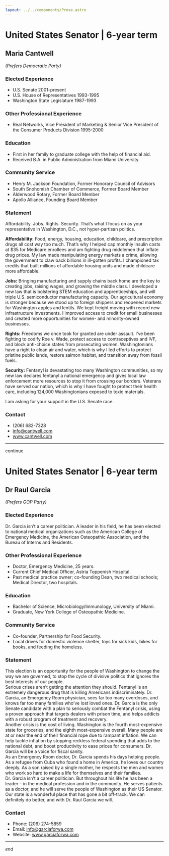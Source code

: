 ```yaml
---
layout: ../../components/Prose.astro
---
```


# United States Senator | 6-year term

## Maria Cantwell  
*(Prefers Democratic Party)*

### Elected Experience  
- U.S. Senate 2001-present  
- U.S. House of Representatives 1993-1995  
- Washington State Legislature 1987-1993  

### Other Professional Experience  
- Real Networks, Vice President of Marketing & Senior Vice President of the Consumer Products Division 1995-2000  

### Education  
- First in her family to graduate college with the help of financial aid.  
- Received B.A. in Public Administration from Miami University.  

### Community Service  
- Henry M. Jackson Foundation, Former Honorary Council of Advisors  
- South Snohomish Chamber of Commerce, Former Board Member  
- Alderwood Rotary, Former Board Member  
- Apollo Alliance, Founding Board Member  

### Statement  
Affordability. Jobs. Rights. Security. That’s what I focus on as your representative in Washington, D.C., not hyper-partisan politics.  

**Affordability:** Food, energy, housing, education, childcare, and prescription drugs all cost way too much. That’s why I helped cap monthly insulin costs at $35 for Medicare enrollees and am fighting drug middlemen that inflate drug prices. My law made manipulating energy markets a crime, allowing the government to claw back billions in ill-gotten profits. I championed tax credits that built millions of affordable housing units and made childcare more affordable.  

**Jobs:** Bringing manufacturing and supply chains back home are the key to creating jobs, raising wages, and growing the middle class. I developed a new law that is bolstering STEM education and apprenticeships, and will triple U.S. semiconductor manufacturing capacity. Our agricultural economy is stronger because we stood up to foreign shippers and reopened markets for Washington apples and lentils. We kept freight moving with record new infrastructure investments. I improved access to credit for small businesses and created more opportunities for women- and minority-owned businesses.  

**Rights:** Freedoms we once took for granted are under assault. I’ve been fighting to codify Roe v. Wade, protect access to contraceptives and IVF, and block anti-choice states from prosecuting women. Washingtonians have a right to clean air and water, which is why I led efforts to protect pristine public lands, restore salmon habitat, and transition away from fossil fuels.  

**Security:** Fentanyl is devastating too many Washington communities, so my new law declares fentanyl a national emergency and gives local law enforcement more resources to stop it from crossing our borders. Veterans have served our nation, which is why I have fought to protect their health care, including 124,000 Washingtonians exposed to toxic materials.  

I am asking for your support in the U.S. Senate race.  

### Contact  
- (206) 682-7328  
- info@cantwell.com  
- www.cantwell.com  

---  
continue

# United States Senator | 6-year term

## Dr Raul Garcia  
*(Prefers GOP Party)*

### Elected Experience  
Dr. Garcia isn’t a career politician. A leader in his field, he has been elected to national medical organizations such as the American College of Emergency Medicine, the American Osteopathic Association, and the Bureau of Interns and Residents.

### Other Professional Experience  
- Doctor, Emergency Medicine, 25 years.  
- Current Chief Medical Officer, Astria Toppenish Hospital.  
- Past medical practice owner; co-founding Dean, two medical schools; Medical Director, two hospitals.

### Education  
- Bachelor of Science, Microbiology/Immunology, University of Miami.  
- Graduate, New York College of Osteopathic Medicine.

### Community Service  
- Co-founder, Partnership for Food Security.  
- Local drives for domestic violence shelter, toys for sick kids, bikes for books, and feeding the homeless.

### Statement  
This election is an opportunity for the people of Washington to change the way we are governed, to stop the cycle of divisive politics that ignores the best interests of our people.  
Serious crises aren’t getting the attention they should. Fentanyl is an extremely dangerous drug that is killing Americans indiscriminately. Dr. Garcia, an Emergency Room physician, sees far too many overdoses, and knows far too many families who’ve lost loved ones. Dr. Garcia is the only Senate candidate with a plan to seriously combat the Fentanyl crisis, using a proven approach that targets dealers with prison time, and helps addicts with a robust program of treatment and recovery.  
Another crisis is the cost of living. Washington is the fourth most-expensive state for groceries, and the eighth most-expensive overall. Many people are at or near the end of their financial rope due to rampant inflation. We can help tackle inflation by stopping reckless federal spending that adds to the national debt, and boost productivity to ease prices for consumers. Dr. Garcia will be a voice for fiscal sanity.  
As an Emergency Room doctor, Dr. Garcia spends his days helping people. As a refugee from Cuba who found a home in America, he loves our country deeply. As a son raised by a single mother, he respects the men and women who work so hard to make a life for themselves and their families.  
Dr. Garcia isn’t a career politician. But throughout his life he has been a leader – in the medical profession and in the community. He serves patients as a doctor, and he will serve the people of Washington as their US Senator.  
Our state is a wonderful place that has gone a bit off-track. We can definitely do better, and with Dr. Raul Garcia we will.

### Contact  
- Phone: (206) 274-5859  
- Email: info@garciaforwa.com  
- Website: www.garciaforwa.com  

---  
*end*

